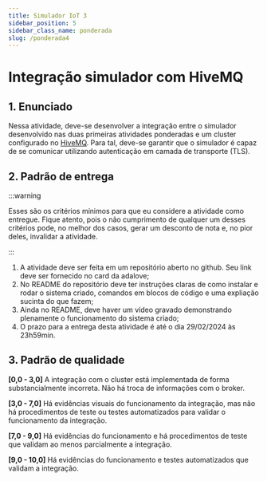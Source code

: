 ```yaml
---
title: Simulador IoT 3
sidebar_position: 5
sidebar_class_name: ponderada
slug: /ponderada4
---
```


# Integração simulador com HiveMQ

## 1. Enunciado

Nessa atividade, deve-se desenvolver a integração entre o simulador
desenvolvido nas duas primeiras atividades ponderadas e um cluster configurado
no [HiveMQ](https://www.hivemq.com/). Para tal, deve-se garantir que o
simulador é capaz de se comunicar utilizando autenticação em camada de
transporte (TLS).

## 2. Padrão de entrega

:::warning

Esses são os critérios mínimos para que eu considere a atividade como entregue.
Fique atento, pois o não cumprimento de qualquer um desses critérios pode, no
melhor dos casos, gerar um desconto de nota e, no pior deles, invalidar a
atividade.

:::

1. A atividade deve ser feita em um repositório aberto no github. Seu link deve
   ser fornecido no card da adalove;
2. No README do repositório deve ter instruções claras de como instalar e rodar
   o sistema criado, comandos em blocos de código e uma expliação sucinta do
   que fazem;
3. Ainda no README, deve haver um vídeo gravado demonstrando plenamente o
   funcionamento do sistema criado;
4. O prazo para a entrega desta atividade é até o dia 29/02/2024 às 23h59min.


## 3. Padrão de qualidade

**[0,0 - 3,0]**
A integração com o cluster está implementada de forma substancialmente
incorreta. Não há troca de informações com o broker.

**[3,0 - 7,0]**
Há evidências visuais do funcionamento da integração, mas não há procedimentos
de teste ou testes automatizados para validar o funcionamento da integração.

**[7,0 - 9,0]**
Há evidências do funcionamento e há procedimentos de teste que validam ao menos
parcialmente a integração.

**[9,0 - 10,0]**
Há evidências do funcionamento e testes automatizados que validam a integração.
